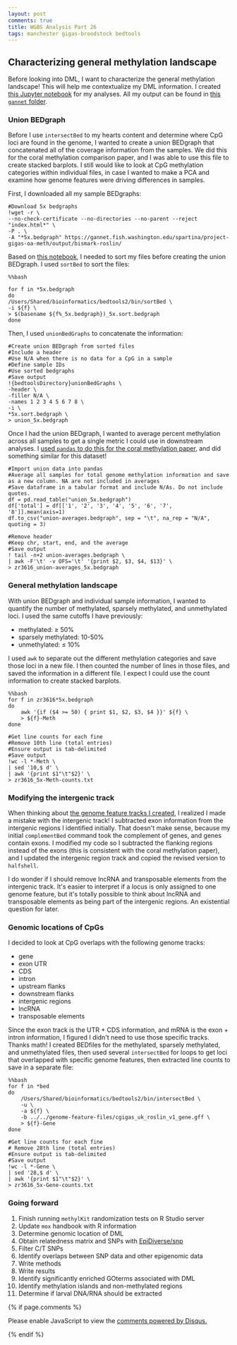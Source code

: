 ```yaml
---
layout: post
comments: true
title: WGBS Analysis Part 26
tags: manchester gigas-broodstock bedtools
---
```


## Characterizing general methylation landscape

Before looking into DML, I want to characterize the general methylation landscape! This will help me contextualize my DML information. I created [this Jupyter notebook](https://github.com/RobertsLab/project-gigas-oa-meth/blob/master/code/09-General-Methylation-Landscape.ipynb) for my analyses. All my output can be found in [this `gannet` folder](https://gannet.fish.washington.edu/spartina/project-gigas-oa-meth/output/methylation-landscape/).

### Union BEDgraph

Before I use `intersectBed` to my hearts content and determine where CpG loci are found in the genome, I wanted to create a union BEDgraph that concatenated all of the coverage information from the samples. We did this for the coral methylation comparison paper, and I was able to use this file to create stacked barplots. I still would like to look at CpG methylation categories within individual files, in case I wanted to make a PCA and examine how genome features were driving differences in samples.

First, I downloaded all my sample BEDgraphs:

```
#Download 5x bedgraphs
!wget -r \
--no-check-certificate --no-directories --no-parent --reject "index.html*" \
-P . \
-A "*5x.bedgraph" https://gannet.fish.washington.edu/spartina/project-gigas-oa-meth/output/bismark-roslin/
```

Based on [this notebook](https://github.com/hputnam/Meth_Compare/blob/master/code/01.10-Mcap-Canonical-Coverage-Track.ipynb), I needed to sort my files before creating the union BEDgraph. I used `sortBed` to sort the files:

```
%%bash

for f in *5x.bedgraph
do
/Users/Shared/bioinformatics/bedtools2/bin/sortBed \
-i ${f} \
> $(basename ${f%_5x.bedgraph})_5x.sort.bedgraph
done
```

Then, I used `unionBedGraphs` to concatenate the information:

```
#Create union BEDgraph from sorted files
#Include a header
#Use N/A when there is no data for a CpG in a sample
#Define sample IDs
#Use sorted bedgraphs
#Save output
!{bedtoolsDirectory}unionBedGraphs \
-header \
-filler N/A \
-names 1 2 3 4 5 6 7 8 \
-i \
*5x.sort.bedgraph \
> union_5x.bedgraph
```

Once I had the union BEDgraph, I wanted to average percent methylation across all samples to get a single metric I could use in downstream analyses. I [used `pandas` to do this for the coral methylation paper](https://github.com/hputnam/Meth_Compare/blob/master/code/02.04-Characterizing-CpG-Methylation-5x-Union.ipynb), and did something similar for this dataset!

```
#Import union data into pandas
#Average all samples for total genome methylation information and save as a new column. NA are not included in averages
#Save dataframe in a tabular format and include N/As. Do not include quotes.
df = pd.read_table("union_5x.bedgraph")
df['total'] = df[['1', '2', '3', '4', '5', '6', '7', '8']].mean(axis=1)
df.to_csv("union-averages.bedgraph", sep = "\t", na_rep = "N/A", quoting = 3)
```

```
#Remove header
#Keep chr, start, end, and the average
#Save output
! tail -n+2 union-averages.bedgraph \
| awk -F'\t' -v OFS='\t' '{print $2, $3, $4, $13}' \
> zr3616_union-averages_5x.bedgraph
```

### General methylation landscape

With union BEDgraph and individual sample information, I wanted to quantify the number of methylated, sparsely methylated, and unmethylated loci. I used the same cutoffs I have previously:

- methylated: ≥ 50%
- sparsely methylated: 10-50%
- unmethylated: ≤ 10%

I used `awk` to separate out the different methylation categories and save those loci in a new file. I then counted the number of lines in those files, and saved the information in a different file. I expect I could use the count information to create stacked barplots.

```
%%bash
for f in zr3616*5x.bedgraph
do
    awk '{if ($4 >= 50) { print $1, $2, $3, $4 }}' ${f} \
    > ${f}-Meth
done
```

```
#Get line counts for each fine
#Remove 10th line (total entries)
#Ensure output is tab-delimited
#Save output
!wc -l *-Meth \
| sed '10,$ d' \
| awk '{print $1"\t"$2}' \
> zr3616_5x-Meth-counts.txt
```

### Modifying the intergenic track

When thinking about [the genome feature tracks I created](), I realized I made a mistake with the intergenic track! I subtracted exon information from the intergenic regions I identified initially. That doesn't make sense, because my initial `complementBed` command took the complement of genes, and genes contain exons. I modified my code so I subtracted the flanking regions instead of the exons (this is consistent with the coral methylation paper), and I updated the intergenic region track and copied the revised version to `halfshell`.

I do wonder if I should remove lncRNA and transposable elements from the intergenic track. It's easier to interpret if a locus is only assigned to one genome feature, but it's totally possible to think about lncRNA and transposable elements as being part of the intergenic regions. An existential question for later.

### Genomic locations of CpGs

I decided to look at CpG overlaps with the following genome tracks:

- gene
- exon UTR
- CDS
- intron
- upstream flanks
- downstream flanks
- intergenic regions
- lncRNA
- transposable elements

Since the exon track is the UTR + CDS information, and mRNA is the exon + intron information, I figured I didn't need to use those specific tracks. Thanks math! I created BEDfiles for the methylated, sparsely methylated, and unmethylated files, then used several `intersectBed` for loops to get loci that overlapped with specific genome features, then extracted line counts to save in a separate file:

```
%%bash
for f in *bed
do
    /Users/Shared/bioinformatics/bedtools2/bin/intersectBed \
    -u \
    -a ${f} \
    -b ../../genome-feature-files/cgigas_uk_roslin_v1_gene.gff \
    > ${f}-Gene
done
```

```
#Get line counts for each fine
# Remove 28th line (total entries)
#Ensure output is tab-delimited
#Save output
!wc -l *-Gene \
| sed '28,$ d' \
| awk '{print $1"\t"$2}' \
> zr3616_5x-Gene-counts.txt
```

### Going forward

1. Finish running `methylKit` randomization tests on R Studio server
2. Update `mox` handbook with R information
4. Determine genomic location of DML
2. Obtain relatedness matrix and SNPs with [EpiDiverse/snp](https://github.com/EpiDiverse/snp)
3. Filter C/T SNPs
5. Identify overlaps between SNP data and other epigenomic data
2. Write methods
3. Write results
6. Identify significantly enriched GOterms associated with DML
7. Identify methylation islands and non-methylated regions
3. Determine if larval DNA/RNA should be extracted

{% if page.comments %}

<div id="disqus_thread"></div>
<script>

/**
*  RECOMMENDED CONFIGURATION VARIABLES: EDIT AND UNCOMMENT THE SECTION BELOW TO INSERT DYNAMIC VALUES FROM YOUR PLATFORM OR CMS.
*  LEARN WHY DEFINING THESE VARIABLES IS IMPORTANT: https://disqus.com/admin/universalcode/#configuration-variables*/
/*
var disqus_config = function () {
this.page.url = PAGE_URL;  // Replace PAGE_URL with your page's canonical URL variable
this.page.identifier = PAGE_IDENTIFIER; // Replace PAGE_IDENTIFIER with your page's unique identifier variable
};
*/
(function() { // DON'T EDIT BELOW THIS LINE
var d = document, s = d.createElement('script');
s.src = 'https://the-responsible-grad-student.disqus.com/embed.js';
s.setAttribute('data-timestamp', +new Date());
(d.head || d.body).appendChild(s);
})();
</script>
<noscript>Please enable JavaScript to view the <a href="https://disqus.com/?ref_noscript">comments powered by Disqus.</a></noscript>

{% endif %}

<script id="dsq-count-scr" src="//the-responsible-grad-student.disqus.com/count.js" async></script>
